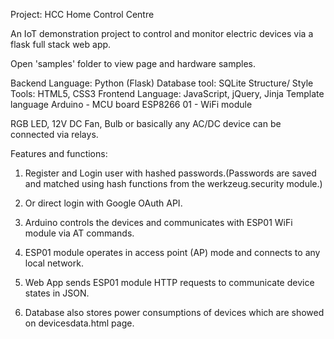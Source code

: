Project: HCC Home Control Centre

An IoT demonstration project to control and monitor electric devices via a flask full stack web app. 

Open 'samples' folder to view page and hardware samples.

Backend Language: Python (Flask)
Database tool: SQLite
Structure/ Style Tools: HTML5, CSS3
Frontend Language: JavaScript, jQuery, Jinja Template language
Arduino - MCU board
ESP8266 01 - WiFi module

RGB LED, 12V DC Fan, Bulb or basically any AC/DC device can be connected via relays.

Features and functions:

1. Register and Login user with hashed passwords.(Passwords are saved and        matched using hash functions from the werkzeug.security module.)

2. Or direct login with Google OAuth API.

3. Arduino controls the devices and communicates with ESP01 WiFi module via AT commands.

4. ESP01 module operates in access point (AP) mode and connects to any local network.

5. Web App sends ESP01 module HTTP requests to communicate device states in JSON.

6. Database also stores power consumptions of devices which are showed on devicesdata.html page.
